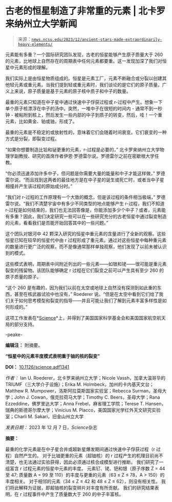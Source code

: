 <!--yml

category: 未分类

date: 2024-05-27 14:37:34

-->

# 古老的恒星制造了非常重的元素 | 北卡罗来纳州立大学新闻

> 来源：[`news.ncsu.edu/2023/12/ancient-stars-made-extraordinarily-heavy-elements/`](https://news.ncsu.edu/2023/12/ancient-stars-made-extraordinarily-heavy-elements/)

元素能有多重？一个国际研究团队发现，古老的恒星能够产生原子质量大于 260 的元素，比地球上自然存在的周期表中任何元素都要重。这一发现加深了我们对恒星中元素形成的理解。

我们实际上是由恒星物质组成的。恒星是元素工厂，元素不断融合或分裂以创建其他轻元素或重元素。当我们提到轻或重元素时，我们谈论的是它们的原子质量。广义上来说，原子质量是基于元素的原子核中质子和中子的数量。

最重的元素只知道在中子星中通过快速中子俘获过程或 r-过程中产生。想象一下单个原子核漂浮在中子的汤中。突然，一堆中子在很短的时间内 - 通常不到一秒钟 - 被粘附到核上，然后发生一些内部的中子到质子的转变，然后，哇！一个重元素，比如黄金、铂或铀，形成了。

最重的元素是不稳定的或放射性的，意味着它们会随着时间衰变。它们衰变的一种方式是分裂，即裂变过程。

“如果你想要制造比铅和铋更重的元素，r-过程是必要的，” 北卡罗来纳州立大学物理学副教授、研究的首席作者伊恩·罗德雷尔说。罗德雷尔之前在密歇根大学任教。

“你必须迅速添加许多中子，但问题是你需要大量的能量和中子才能这样做，” 罗德雷尔说。“而且找到这两者的最佳地方是在中子星的诞生或死亡时，或者当中子星相撞并产生该过程的原始成分时。”

“我们对 r-过程的工作原理有一个大致的概念，但是该过程的条件相当极端，” 罗德雷尔说。“我们不清楚宇宙中有多少不同类型的地点能够产生 r-过程，我们不知道 r-过程是如何结束的，我们也无法回答像是，你能添加多少个中子？或者，元素能有多重？因此，我们决定研究一些可以在一些研究充分的古老恒星中通过裂变制造的元素，看看我们是否能开始回答其中的一些问题。”

这个团队对银河中 42 颗深入研究的恒星中重元素的含量进行了全新的观察。这些恒星已知在较早的恒星代中由 r 过程形成了重元素。通过对这些恒星中每种重元素的数量进行更广泛的观察，而不是像通常那样单独观察，他们发现了以前未被认识到的模式。

这些模式表明，周期表中间附近列出的一些元素——如银和铑——很可能是重元素裂变的残留物。该团队能够确定 r 过程在它们裂变之前可以产生具有至少 260 的原子质量的原子。

“这个 260 是有趣的，因为我们以前在太空或地球上自然没有探测到如此重的东西，甚至在核武器试验中也没有，” Roederer 说。“但是在太空中看到它们给了我们关于如何思考模型和裂变的指导——并且可能让我们了解到元素丰富多样性是如何形成的。”

这项工作发表在*[Science](https://www.science.org/doi/10.1126/science.adf1341)*上，并得到了美国国家科学基金会和美国国家航空航天局的部分支持。

-peake-

**编辑注：** 附摘要。

**“恒星中的元素丰度模式表明重于铀的核的裂变”**

**DOI：** [10.1126/science.adf1341](https://www.science.org/doi/10.1126/science.adf1341)

*作者：* Ian U. Roederer，北卡罗来纳州立大学；Nicole Vassh，加拿大温哥华的 TRIUMF（三大学介子设施）；Erika M. Holmbeck，加州的卡内基天文台；Matthew R. Mumpower，洛斯阿拉莫斯国家实验室；Rebecca Surman，圣母大学；John J. Cowan，俄克拉荷马大学；Timothy C. Beers，圣母大学；Rana Ezzeddine，佛罗里达大学；Anna Frebel，麻省理工学院；Terese T. Hansen，瑞典的斯德哥尔摩大学；Vinicius M. Placco，美国国家光学红外天文研究实验室；Charli M. Sakari，旧金山州立大学

*发表日期：* 2023 年 12 月 7 日，*Science*杂志

**摘要：**

最重的化学元素是在中子星合并或超新星爆发期间通过快速中子俘获过程（r 过程）自然产生的。 对于比铀更重的元素（超铀核）的 r 过程产生的机理目前尚不清楚，也无法通过实验获得，因此必须通过核合成模型进行推断。 我们研究了一组富含 r 过程元素的恒星中元素的丰度。 元素钌、铑、钯和银（原子序数 Z = 44 至 47; 质量数 A = 99 至 110）的丰度与更重的元素（63 ≤ Z ≤ 78，A > 150）的丰度相关。 对于相邻的元素（34 ≤ Z ≤ 42 和 48 ≤ Z ≤ 62），则没有相关性。 我们将此解释为证据，即超铀核的裂变碎片对丰度有所贡献。 我们的研究结果表明，在 r 过程事件中产生了质量数大于 260 的中子丰富核。
